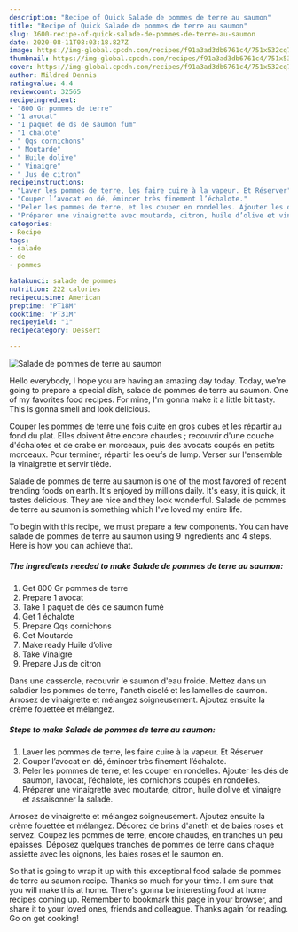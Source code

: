 ```yaml
---
description: "Recipe of Quick Salade de pommes de terre au saumon"
title: "Recipe of Quick Salade de pommes de terre au saumon"
slug: 3600-recipe-of-quick-salade-de-pommes-de-terre-au-saumon
date: 2020-08-11T08:03:18.827Z
image: https://img-global.cpcdn.com/recipes/f91a3ad3db6761c4/751x532cq70/salade-de-pommes-de-terre-au-saumon-photo-principale-de-la-recette.jpg
thumbnail: https://img-global.cpcdn.com/recipes/f91a3ad3db6761c4/751x532cq70/salade-de-pommes-de-terre-au-saumon-photo-principale-de-la-recette.jpg
cover: https://img-global.cpcdn.com/recipes/f91a3ad3db6761c4/751x532cq70/salade-de-pommes-de-terre-au-saumon-photo-principale-de-la-recette.jpg
author: Mildred Dennis
ratingvalue: 4.4
reviewcount: 32565
recipeingredient:
- "800 Gr pommes de terre"
- "1 avocat"
- "1 paquet de ds de saumon fum"
- "1 chalote"
- " Qqs cornichons"
- " Moutarde"
- " Huile dolive"
- " Vinaigre"
- " Jus de citron"
recipeinstructions:
- "Laver les pommes de terre, les faire cuire à la vapeur. Et Réserver"
- "Couper l’avocat en dé, émincer très finement l’échalote."
- "Peler les pommes de terre, et les couper en rondelles. Ajouter les dés de saumon, l’avocat, l’échalote, les cornichons coupés en rondelles."
- "Préparer une vinaigrette avec moutarde, citron, huile d’olive et vinaigre et assaisonner la salade."
categories:
- Recipe
tags:
- salade
- de
- pommes

katakunci: salade de pommes 
nutrition: 222 calories
recipecuisine: American
preptime: "PT18M"
cooktime: "PT31M"
recipeyield: "1"
recipecategory: Dessert

---
```



![Salade de pommes de terre au saumon](https://img-global.cpcdn.com/recipes/f91a3ad3db6761c4/751x532cq70/salade-de-pommes-de-terre-au-saumon-photo-principale-de-la-recette.jpg)

Hello everybody, I hope you are having an amazing day today. Today, we're going to prepare a special dish, salade de pommes de terre au saumon. One of my favorites food recipes. For mine, I'm gonna make it a little bit tasty. This is gonna smell and look delicious.

Couper les pommes de terre une fois cuite en gros cubes et les répartir au fond du plat. Elles doivent être encore chaudes ; recouvrir d&#39;une couche d&#39;échalotes et de crabe en morceaux, puis des avocats coupés en petits morceaux. Pour terminer, répartir les oeufs de lump. Verser sur l&#39;ensemble la vinaigrette et servir tiède.

Salade de pommes de terre au saumon is one of the most favored of recent trending foods on earth. It's enjoyed by millions daily. It's easy, it is quick, it tastes delicious. They are nice and they look wonderful. Salade de pommes de terre au saumon is something which I've loved my entire life.


To begin with this recipe, we must prepare a few components. You can have salade de pommes de terre au saumon using 9 ingredients and 4 steps. Here is how you can achieve that.

<!--inarticleads1-->

##### The ingredients needed to make Salade de pommes de terre au saumon:

1. Get 800 Gr pommes de terre
1. Prepare 1 avocat
1. Take 1 paquet de dés de saumon fumé
1. Get 1 échalote
1. Prepare  Qqs cornichons
1. Get  Moutarde
1. Make ready  Huile d’olive
1. Take  Vinaigre
1. Prepare  Jus de citron


Dans une casserole, recouvrir le saumon d&#39;eau froide. Mettez dans un saladier les pommes de terre, l&#39;aneth ciselé et les lamelles de saumon. Arrosez de vinaigrette et mélangez soigneusement. Ajoutez ensuite la crème fouettée et mélangez. 

<!--inarticleads2-->

##### Steps to make Salade de pommes de terre au saumon:

1. Laver les pommes de terre, les faire cuire à la vapeur. Et Réserver
1. Couper l’avocat en dé, émincer très finement l’échalote.
1. Peler les pommes de terre, et les couper en rondelles. Ajouter les dés de saumon, l’avocat, l’échalote, les cornichons coupés en rondelles.
1. Préparer une vinaigrette avec moutarde, citron, huile d’olive et vinaigre et assaisonner la salade.


Arrosez de vinaigrette et mélangez soigneusement. Ajoutez ensuite la crème fouettée et mélangez. Décorez de brins d&#39;aneth et de baies roses et servez. Coupez les pommes de terre, encore chaudes, en tranches un peu épaisses. Déposez quelques tranches de pommes de terre dans chaque assiette avec les oignons, les baies roses et le saumon en. 

So that is going to wrap it up with this exceptional food salade de pommes de terre au saumon recipe. Thanks so much for your time. I am sure that you will make this at home. There's gonna be interesting food at home recipes coming up. Remember to bookmark this page in your browser, and share it to your loved ones, friends and colleague. Thanks again for reading. Go on get cooking!
